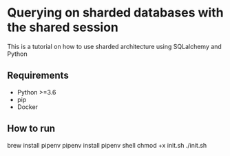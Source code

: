 # Querying on sharded databases with the shared session
This is a tutorial on how to use sharded architecture using SQLalchemy and Python

## Requirements
- Python >=3.6
- pip
- Docker


## How to run
brew install pipenv
pipenv install
pipenv shell
chmod +x init.sh
./init.sh
